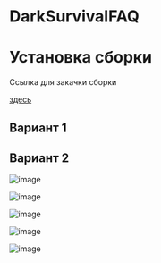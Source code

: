 # DarkSurvivalFAQ

<h1>Установка сборки</h1>
Ссылка для закачки сборки 

[здесь](https://drive.google.com/file/d/1Q8imPdhEaYiL1zcCt48uE0bdkcYrAtMZ/view?usp=sharing)

<h2>Вариант 1</h2>

<h2>Вариант 2</h2>

![image](https://github.com/leoenought/DarkSurvivalFAQ/assets/75946816/c96c39ba-707f-4e1c-b5fe-3158a884b9b5)

![image](https://github.com/leoenought/DarkSurvivalFAQ/assets/75946816/1454dc6d-1a15-497e-818c-62b22fcb6e15)

![image](https://github.com/leoenought/DarkSurvivalFAQ/assets/75946816/af425ec6-87e2-4296-90b9-61d700388bae)

![image](https://github.com/leoenought/DarkSurvivalFAQ/assets/75946816/bf49d4c9-28b4-4c3b-97df-cd62a161fa9c)

![image](https://github.com/leoenought/DarkSurvivalFAQ/assets/75946816/92936ea8-6e08-4b0e-9f3d-4be8703b5ca8)
